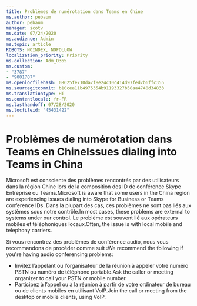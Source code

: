 ```yaml
---
title: Problèmes de numérotation dans Teams en Chine
ms.author: pebaum
author: pebaum
manager: scotv
ms.date: 07/24/2020
ms.audience: Admin
ms.topic: article
ROBOTS: NOINDEX, NOFOLLOW
localization_priority: Priority
ms.collection: Adm_O365
ms.custom:
- "3787"
- "9001707"
ms.openlocfilehash: 08625fe710da7f8e24c10c414d97fed7b6ffc355
ms.sourcegitcommit: b10cea11b4975354b91193327b58aa4740d34833
ms.translationtype: HT
ms.contentlocale: fr-FR
ms.lasthandoff: 07/28/2020
ms.locfileid: "45431422"
---
```

# <a name="issues-dialing-into-teams-in-china"></a><span data-ttu-id="1c282-102">Problèmes de numérotation dans Teams en Chine</span><span class="sxs-lookup"><span data-stu-id="1c282-102">Issues dialing into Teams in China</span></span>

<span data-ttu-id="1c282-103">Microsoft est consciente des problèmes rencontrés par des utilisateurs dans la région Chine lors de la composition des ID de conférence Skype Entreprise ou Teams.</span><span class="sxs-lookup"><span data-stu-id="1c282-103">Microsoft is aware that some users in the China region are experiencing issues dialing into Skype for Business or Teams conference IDs.</span></span> <span data-ttu-id="1c282-104">Dans la plupart des cas, ces problèmes ne sont pas liés aux systèmes sous notre contrôle.</span><span class="sxs-lookup"><span data-stu-id="1c282-104">In most cases, these problems are external to systems under our control.</span></span> <span data-ttu-id="1c282-105">Le problème est souvent lié aux opérateurs mobiles et téléphoniques locaux.</span><span class="sxs-lookup"><span data-stu-id="1c282-105">Often, the issue is with local mobile and telephony carriers.</span></span>

<span data-ttu-id="1c282-106">Si vous rencontrez des problèmes de conférence audio, nous vous recommandons de procéder comme suit :</span><span class="sxs-lookup"><span data-stu-id="1c282-106">We recommend the following if you're having audio conferencing problems:</span></span>

-   <span data-ttu-id="1c282-107">Invitez l’appelant ou l’organisateur de la réunion à appeler votre numéro PSTN ou numéro de téléphone portable.</span><span class="sxs-lookup"><span data-stu-id="1c282-107">Ask the caller or meeting organizer to call your PSTN or mobile number.</span></span>
-   <span data-ttu-id="1c282-108">Participez à l’appel ou à la réunion à partir de votre ordinateur de bureau ou de clients mobiles en utilisant VoIP.</span><span class="sxs-lookup"><span data-stu-id="1c282-108">Join the call or meeting from the desktop or mobile clients, using VoIP.</span></span>